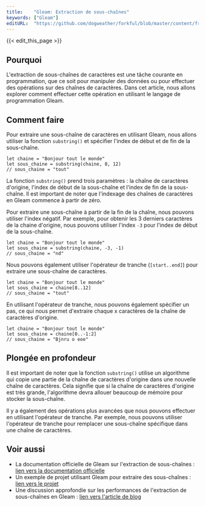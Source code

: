 ```yaml
---
title:    "Gleam: Extraction de sous-chaînes"
keywords: ["Gleam"]
editURL:  "https://github.com/dogweather/forkful/blob/master/content/fr/gleam/extracting-substrings.md"
---
```


{{< edit_this_page >}}

## Pourquoi

L'extraction de sous-chaînes de caractères est une tâche courante en programmation, que ce soit pour manipuler des données ou pour effectuer des opérations sur des chaînes de caractères. Dans cet article, nous allons explorer comment effectuer cette opération en utilisant le langage de programmation Gleam.

## Comment faire

Pour extraire une sous-chaîne de caractères en utilisant Gleam, nous allons utiliser la fonction `substring()` et spécifier l'index de début et de fin de la sous-chaîne.

```Gleam
let chaine = "Bonjour tout le monde"
let sous_chaine = substring(chaine, 8, 12)
// sous_chaine = "tout"
```

La fonction `substring()` prend trois paramètres : la chaîne de caractères d'origine, l'index de début de la sous-chaîne et l'index de fin de la sous-chaîne. Il est important de noter que l'indexage des chaînes de caractères en Gleam commence à partir de zéro.

Pour extraire une sous-chaîne à partir de la fin de la chaîne, nous pouvons utiliser l'index négatif. Par exemple, pour obtenir les 3 derniers caractères de la chaine d'origine, nous pouvons utiliser l'index `-3` pour l'index de début de la sous-chaîne.

```Gleam
let chaine = "Bonjour tout le monde"
let sous_chaine = substring(chaine, -3, -1)
// sous_chaine = "nd"
```

Nous pouvons également utiliser l'opérateur de tranche (`[start..end]`) pour extraire une sous-chaîne de caractères.

```Gleam
let chaine = "Bonjour tout le monde"
let sous_chaine = chaine[8..12]
// sous_chaine = "tout"
```

En utilisant l'opérateur de tranche, nous pouvons également spécifier un pas, ce qui nous permet d'extraire chaque x caractères de la chaîne de caractères d'origine.

```Gleam
let chaine = "Bonjour tout le monde"
let sous_chaine = chaine[0..-1:2]
// sous_chaine = "Bjnru o eoe"
```

## Plongée en profondeur

Il est important de noter que la fonction `substring()` utilise un algorithme qui copie une partie de la chaîne de caractères d'origine dans une nouvelle chaîne de caractères. Cela signifie que si la chaîne de caractères d'origine est très grande, l'algorithme devra allouer beaucoup de mémoire pour stocker la sous-chaîne.

Il y a également des opérations plus avancées que nous pouvons effectuer en utilisant l'opérateur de tranche. Par exemple, nous pouvons utiliser l'opérateur de tranche pour remplacer une sous-chaîne spécifique dans une chaîne de caractères.

## Voir aussi

- La documentation officielle de Gleam sur l'extraction de sous-chaînes : [lien vers la documentation officielle](https://gleam.run/documentation/#string-substring)
- Un exemple de projet utilisant Gleam pour extraire des sous-chaînes : [lien vers le projet](https://github.com/username/exemple-gleam-sous-chaines)
- Une discussion approfondie sur les performances de l'extraction de sous-chaînes en Gleam : [lien vers l'article de blog](https://mon-blog.com/deep-dive-extraction-sous-chaines-gleam)